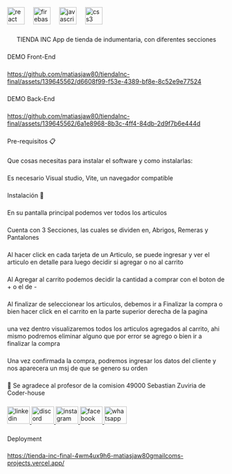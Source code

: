 <div align="left">
  <img src="https://cdn.jsdelivr.net/gh/devicons/devicon/icons/react/react-original.svg" height="40" alt="react logo"  />
  <img width="12" />
  <img src="https://cdn.jsdelivr.net/gh/devicons/devicon/icons/firebase/firebase-plain.svg" height="40" alt="firebase logo"  />
  <img width="12" />
  <img src="https://cdn.jsdelivr.net/gh/devicons/devicon/icons/javascript/javascript-original.svg" height="40" alt="javascript logo"  />
  <img width="12" />
  <img src="https://cdn.jsdelivr.net/gh/devicons/devicon/icons/css3/css3-original.svg" height="40" alt="css3 logo"  />
</div>

###

<p align="center">TIENDA INC App de tienda de indumentaria, con diferentes secciones</p>

###
DEMO Front-End
###
https://github.com/matiasjaw80/tiendaInc-final/assets/139645562/d6608f99-f53e-4389-bf8e-8c52e9e77524

###

DEMO Back-End
###
https://github.com/matiasjaw80/tiendaInc-final/assets/139645562/6a1e8968-8b3c-4ff4-84db-2d9f7b6e444d

###

<p align="left">Pre-requisitos 📋</p>

###

<p align="left">Que cosas necesitas para instalar el software y como instalarlas:</p>

###

<p align="left">Es necesario Visual studio, Vite, un navegador compatible</p>

###

<p align="left">Instalación 🔧</p>

###

<p align="left">En su pantalla principal podemos ver todos los articulos</p>

###

<p align="left">Cuenta con 3 Secciones, las cuales se dividen en, Abrigos, Remeras y Pantalones</p>

###

<p align="left">Al hacer click en cada tarjeta de un Articulo, se puede ingresar y ver el articulo en detalle para luego decidir si agregar o no al carrito</p>

###

<p align="left">Al Agregar al carrito podemos decidir la cantidad a comprar con el boton de + o el de -</p>

###

<p align="left">Al finalizar de seleccionear los articulos, debemos ir a Finalizar la compra o bien hacer click en el carrito en la parte superior derecha de la pagina</p>

###

<p align="left">una vez dentro visualizaremos todos los articulos agregados al carrito, ahi mismo podremos eliminar alguno que por error se agrego o bien ir a finalizar la compra</p>

###

<p align="left">Una vez confirmada la compra, podremos ingresar los datos del cliente y nos aparecera un msj de que se genero su orden</p>

###

<p align="left">🎁 Se agradece al profesor de la comision 49000 Sebastian Zuviria de Coder-house</p>

###

<div align="left">
  <a href="https://www.linkedin.com/in/matias-werjman/" target="_blank">
    <img src="https://raw.githubusercontent.com/maurodesouza/profile-readme-generator/master/src/assets/icons/social/linkedin/default.svg" width="52" height="40" alt="linkedin logo"  />
  </a>
  <a href="matiasjaw80" target="_blank">
    <img src="https://raw.githubusercontent.com/maurodesouza/profile-readme-generator/master/src/assets/icons/social/discord/default.svg" width="52" height="40" alt="discord logo"  />
  </a>
  <a href="https://www.instagram.com/matiasjaw80/" target="_blank">
    <img src="https://raw.githubusercontent.com/maurodesouza/profile-readme-generator/master/src/assets/icons/social/instagram/default.svg" width="52" height="40" alt="instagram logo"  />
  </a>
  <a href="https://www.facebook.com/matiasw80/" target="_blank">
    <img src="https://raw.githubusercontent.com/maurodesouza/profile-readme-generator/master/src/assets/icons/social/facebook/default.svg" width="52" height="40" alt="facebook logo"  />
  </a>
  <a href="https://wa.me/5493462541444" target="_blank">
    <img src="https://raw.githubusercontent.com/maurodesouza/profile-readme-generator/master/src/assets/icons/social/whatsapp/default.svg" width="52" height="40" alt="whatsapp logo"  />
  </a>
</div>

###
Deployment
###

https://tienda-inc-final-4wm4ux9h6-matiasjaw80gmailcoms-projects.vercel.app/

###
